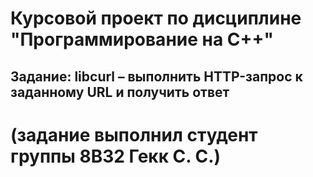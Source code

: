# Курсовой проект по дисциплине "Программирование на C++"
## Задание: libcurl – выполнить HTTP-запрос к заданному URL и получить ответ
# (задание выполнил студент группы 8В32 Гекк С. С.)
